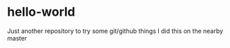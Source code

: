 # hello-world
Just another repository to try some git/github things
I did this on the nearby master
